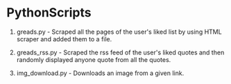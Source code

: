 PythonScripts
=============

1. greads.py - Scraped all the pages of the user's liked list by using HTML scraper and added them to a file.

2. greads_rss.py - Scraped the rss feed of the user's liked quotes and then randomly displayed anyone quote from all the quotes.

3. img_download.py - Downloads an image from a given link.




